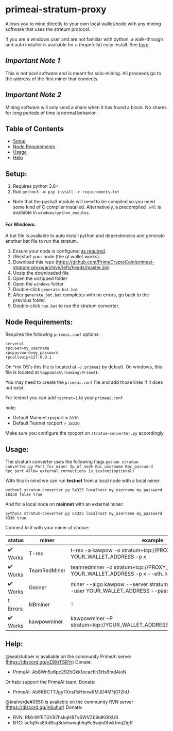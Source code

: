 # primeai-stratum-proxy
Allows you to mine directly to your own local wallet/node with any mining software that uses the stratum protocol.

If you are a windows user and are not familiar with python, a walk-through and auto installer is avaliable for a (hopefully) easy install. See [here](#windows).

## *Important Note 1*
This is not pool software and is meant for solo-mining. All proceeds go to the address of the first miner that connects.

## *Important Note 2*
Mining software will only send a share when it has found a block. No shares for long periods of time is normal behavior.

## Table of Contents  
- [Setup](#setup)
- [Node Requirements](#node)
- [Usage](#usage)
- [Help](#help)

<a name="setup"/>

## Setup:

1. Requires python 3.8+
2. Run `python3 -m pip install -r requirements.txt`
  - Note that the pysha3 module will need to be compiled so you need some kind of C compiler installed. Alternatively, a precompiled `.whl` is avaliable in `windows/python_modules`.

<a name="windows"/>

#### For Windows:
A bat file is avaliable to auto install python and dependencies and generate another bat file to run the stratum.
1. Ensure your node is configured [as required](#node).
2. (Re)start your node (the qt wallet works).
3. Download this repo (https://github.com/PrimeCryptoCoin/primeai-stratum-proxy/archive/refs/heads/master.zip)
4. Unzip the downloaded file
5. Open the unzipped folder
6. Open the `windows` folder
7. Double-click `generate_bat.bat`
8. After `generate_bat.bat` completes with no errors, go back to the previous folder.
9. Double-click `run.bat` to run the stratum converter.

<a name="node"/>

## Node Requirements:

Requires the following `primeai.conf` options:
```
server=1
rpcuser=my_username
rpcpassword=my_password
rpcallowip=127.0.0.1
```
On *nix OS's this file is located at `~/.primeai` by default. On windows, this file is located at `%appdata%\roaming\PrimeAI`.

You may need to create the `primeai.conf` file and add those lines if it does not exist.

For testnet you can add `testnet=1` to your `primeai.conf`

note:
- Default Mainnet rpcport = `8330`
- Default Testnet rpcport = `18330`

Make sure you configure the rpcport on `stratum-converter.py` accordingly.

<a name="usage"/>

## Usage:
The stratum converter uses the following flags `python stratum-converter.py Port_for_miner Ip_of_node Rpc_username Rpc_password Rpc_port Allow_external_connections Is_testnet(optional)` 

With this in mind we can run **testnet** from a local node with a local miner:
```
python3 stratum-converter.py 54325 localhost my_username my_password 18330 false true
```
And for a local node on **mainnet** with an external miner:
```
python3 stratum-converter.py 54325 localhost my_username my_password 8330 true
```

Connect to it with your miner of choise:

| status | miner | example |
| - | - | - |
| :heavy_check_mark: Works | T-rex | t-rex -a kawpow -o stratum+tcp://PROXY_IP:54325 -u YOUR_WALLET_ADDRESS -p x |
| :heavy_check_mark: Works | TeamRedMiner | teamredminer -o stratum+tcp://PROXY_IP:54325 -u YOUR_WALLET_ADDRESS -p x --eth_hash_report=on |
| :heavy_check_mark: Works | Gminer | miner --algo kawpow --server stratum+tcp://PROXY_IP:54325 --user YOUR_WALLET_ADDRESS --pass x |
| :exclamation:   Errors | NBminer | :grey_question: |
| :heavy_check_mark: Works | kawpowminer | kawpowminer -P stratum+tcp://YOUR_WALLET_ADDRESS.worker@PROXY_IP:54325 |

<a name="help"/>

## Help:
@sealclubber is avaliable on the community PrimeAI server (https://discord.gg/vZ9XrTSRYr)
Donate: 
  - PrimeAI: Ab8Wn5u6pc29ZhQkk1ocacFn3Hs6mdAioN

Or help support the PrimeAI team,
Donate: 
  - PrimeAI: Ab8KBCTTJgy7XnsPsHbnwRMJD4MFjG12hU

@kralverde#0550 is avaliable on the community RVN server (https://discord.gg/jn6uhur)
Donate: 
  - RVN: RMriWfETGV97hskqH8TvSWVZb9idK6fkU6
  - BTC: bc1q9vs8ttd6sg8dvhwwqh5g6c5wjm0fwkfmq2lgff
